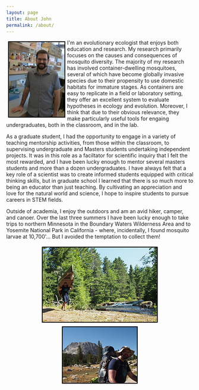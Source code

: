 ```yaml
---
layout: page
title: About John
permalink: /about/
---
```


<img align="left" src="https://raw.githubusercontent.com/jsoghigian/jsoghigian.github.io/master/images/1465210_531283332951_1603255748_n.jpg" style="border:2px solid black;margin:5px 5px 5px 5px;" height="201" width="150"> I'm an evolutionary ecologist that enjoys both education and research.  My research primarily focuses on the causes and consequences of mosquito diversity.  The majority of my research has involved container-dwelling mosquitoes, several of which have become globally invasive species due to their propensity to use domestic habitats for immature stages. As containers are easy to replicate in a field or laboratory setting, they offer an excellent system to evaluate hypotheses in ecology and evolution.  Moreover, I think that due to their obvious relevance, they make particularly useful tools for engaing undergraduates, both in the classroom, and in the lab.

As a graduate student, I had the opportunity to engage in a variety of teaching mentorship activities, from those within the classroom, to supervising undergraduate and Masters students undertaking independent projects.  It was in this role as a faciltator for scientific inquiry that I felt the most rewarded, and I have been lucky enough to mentor several masters students and more than a dozen undergraduates.  I have always felt that a key role of a scientist was to create informed students equipped with critical thinking skills, but in graduate school I learned that there is so much more to being an educator than just teaching.  By cultivating an appreciation and love for the natural world and science, I hope to inspire students to pursue careers in STEM fields.

Outside of academia, I enjoy the outdoors and am an avid hiker, camper, and canoer.  Over the last three summers I have been lucky enough to take trips to northern Minnesota in the Boundary Waters Wilderness Area and to Yosemite National Park in California - where, incidentally, I found mosquito larvae at 10,700'... But I avoided the temptation to collect them!

<center>
<img align="middle" src="https://raw.githubusercontent.com/jsoghigian/jsoghigian.github.io/master/images/jss_canoe_small.jpg" style="border:2px solid black;margin:5px 5px 5px 5px;"> <img align="middle" src="https://raw.githubusercontent.com/jsoghigian/jsoghigian.github.io/master/images/jss_backback_small.jpg" style="border:2px solid black;margin:5px 5px 5px 5px">
</center>
